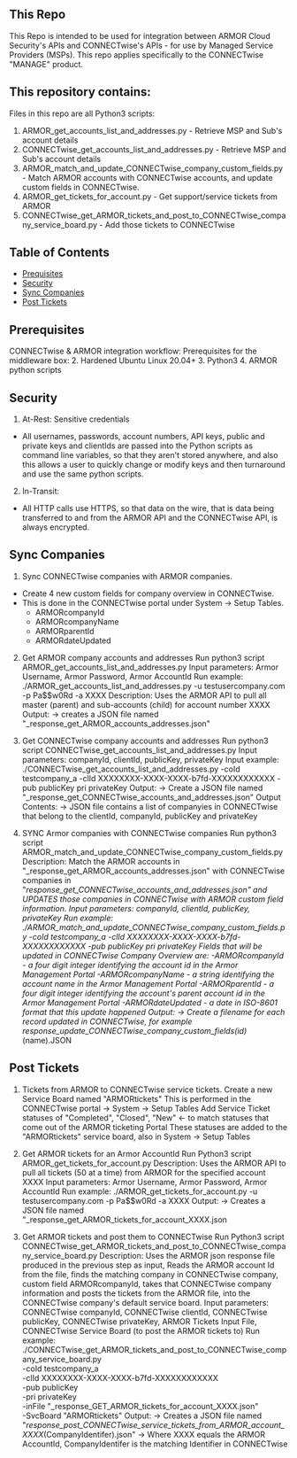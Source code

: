 
## This Repo

This Repo is intended to be used for integration between ARMOR Cloud Security's APIs and
CONNECTwise's APIs - for use by Managed Service Providers (MSPs). This repo applies
specifically to the CONNECTwise "MANAGE" product.

## This repository contains:

Files in this repo are all Python3 scripts:
1. ARMOR_get_accounts_list_and_addresses.py - Retrieve MSP and Sub's account details
2. CONNECTwise_get_accounts_list_and_addresses.py - Retrieve MSP and Sub's account details
3. ARMOR_match_and_update_CONNECTwise_company_custom_fields.py - Match ARMOR accounts with CONNECTwise accounts, and update custom fields in CONNECTwise.
4. ARMOR_get_tickets_for_account.py - Get support/service tickets from ARMOR
5. CONNECTwise_get_ARMOR_tickets_and_post_to_CONNECTwise_company_service_board.py - Add those tickets to CONNECTwise


## Table of Contents

- [Prequisites](#prerequisites)
- [Security](#security)
- [Sync Companies](#sync-companies)
- [Post Tickets](#post-tickets)

## Prerequisites

CONNECTwise & ARMOR integration workflow:
Prerequisites for the middleware box:
2. Hardened Ubuntu Linux 20.04+
3. Python3
4. ARMOR python scripts

## Security

1. At-Rest: Sensitive credentials
  - All usernames, passwords, account numbers, API keys, public and private keys and clientIds 
  are passed into the Python scripts as command line variables, so that they aren't stored
  anywhere, and also this allows a user to quickly change or modify keys and then turnaround
  and use the same python scripts.
2. In-Transit: 
  - All HTTP calls use HTTPS, so that data on the wire, that is data being transferred to and
  from the ARMOR API and the CONNECTwise API, is always encrypted.

## Sync Companies

1. Sync CONNECTwise companies with ARMOR companies.
  - Create 4 new custom fields for company overview in CONNECTwise.
  - This is done in the CONNECTwise portal under System -> Setup Tables.
    - ARMORcompanyId
    - ARMORcompanyName
    - ARMORparentId
    - ARMORdateUpdated

2. Get ARMOR company accounts and addresses
  Run python3 script ARMOR_get_accounts_list_and_addresses.py 
 Input parameters: Armor Username, Armor Password, Armor AccountId 
 Run example: ./ARMOR_get_accounts_list_and_addresses.py -u testusercompany.com -p Pa$$w0Rd -a XXXX
 Description: Uses the ARMOR API to pull all master (parent) and sub-accounts (child) for account number XXXX
    Output: 
   -> creates a JSON file named "_response_get_ARMOR_accounts_addresses.json"

3. Get CONNECTwise company accounts and addresses
  Run python3 script CONNECTwise_get_accounts_list_and_addresses.py 
  Input parameters: companyId, clientId, publicKey, privateKey
  Input example: ./CONNECTwise_get_accounts_list_and_addresses.py -coId testcompany_a -clId XXXXXXXX-XXXX-XXXX-b7fd-XXXXXXXXXXXX -pub publicKey pri privateKey
  Output:
   -> Create a JSON file named "_response_get_CONNECTwise_accounts_and_addresses.json"
  Output Contents:
   -> JSON file contains a list of companyies in CONNECTwise that belong to the clientId, companyId, publicKey and privateKey

4. SYNC Armor companies with CONNECTwise companies
  Run python3 script ARMOR_match_and_update_CONNECTwise_company_custom_fields.py
  Description: 
  Match the ARMOR accounts in "_response_get_ARMOR_accounts_addresses.json" with 
   CONNECTwise companies in "_response_get_CONNECTwise_accounts_and_addresses.json"
   and UPDATES those companies in CONNECTwise with ARMOR custom field information.
  Input parameters: companyId, clientId, publicKey, privateKey
  Run example: ./ARMOR_match_and_update_CONNECTwise_company_custom_fields.py -coId testcompany_a -clId XXXXXXXX-XXXX-XXXX-b7fd-XXXXXXXXXXXX -pub publicKey pri privateKey
  Fields that will be updated in CONNECTwise Company Overview are:
   -ARMORcompanyId - a four digit integer identifying the account id in the Armor Management Portal
   -ARMORcompanyName - a string identifying the account name in the Armor Management Portal
   -ARMORparentId - a four digit integer identifying the account's parent account id in the Armor Management Portal
   -ARMORdateUpdated - a date in ISO-8601 format that this update happened
  Output:
   -> Create a filename for each record updated in CONNECTwise, for example _response_update_CONNECTwise_company_custom_fields_(id)_(name).JSON

## Post Tickets          

1. Tickets from ARMOR to CONNECTwise service tickets.
  Create a new Service Board named "ARMORtickets" 
  This is performed in the CONNECTwise portal -> System -> Setup Tables
  Add Service Ticket statuses of "Completed", "Closed", "New" <- to match statuses that come out of the ARMOR ticketing Portal
  These statuses are added to the "ARMORtickets" service board, also in System -> Setup Tables

2. Get ARMOR tickets for an Armor AccountId
  Run Python3 script ARMOR_get_tickets_for_account.py
  Description: Uses the ARMOR API to pull all tickets (50 at a time) from ARMOR for the specified account XXXX
  Input parameters: Armor Username, Armor Password, Armor AccountId 
  Run example: ./ARMOR_get_tickets_for_account.py -u testusercompany.com -p Pa$$w0Rd -a XXXX
  Output:
   -> Creates a JSON file named "_response_get_ARMOR_tickets_for_account_XXXX.json 

3. Get ARMOR tickets and post them to CONNECTwise
  Run Python3 script CONNECTwise_get_ARMOR_tickets_and_post_to_CONNECTwise_company_service_board.py
  Description: Uses the ARMOR json response file produced in the previous step as input, Reads the ARMOR account Id from the file,
  finds the matching company in CONNECTwise company, custom field ARMORcompanyId, takes that CONNECTwise company information
  and posts the tickets from the ARMOR file, into the CONNECTwise company's default service board.
  Input parameters: 
    CONNECTwise companyId, 
    CONNECTwise clientId, 
    CONNECTwise publicKey, 
    CONNECTwise privateKey,
    ARMOR Tickets Input File,
    CONNECTwise Service Board (to post the ARMOR tickets to)
  Run example: ./CONNECTwise_get_ARMOR_tickets_and_post_to_CONNECTwise_company_service_board.py \
    -coId testcompany_a \
    -clId XXXXXXXX-XXXX-XXXX-b7fd-XXXXXXXXXXXX \
    -pub publicKey \
    -pri privateKey \
    -inFile "_response_GET_ARMOR_tickets_for_account_XXXX.json" \
    -SvcBoard "ARMORtickets"
  Output:
   -> Creates a JSON file named "_response_post_CONNECTwise_service_tickets_from_ARMOR_account_XXXX_(CompanyIdentifer).json"
   -> Where XXXX equals the ARMOR AccountId, CompanyIdentifer is the matching Identifier in CONNECTwise

